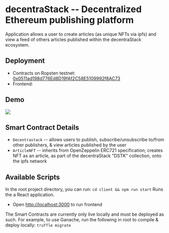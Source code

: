 # decentraStack -- Decentralized Ethereum publishing platform

Application allows a user to create articles (as unique NFTs via ipfs) and view a feed of others articles published within the decentraStack ecosystem.

## Deployment

- Contracts on Ropsten testnet: [0x0511ad198d776Ed8D19fAf2C58E5109992f8AC73](https://ropsten.etherscan.io/address/0x0511ad198d776Ed8D19fAf2C58E5109992f8AC73)
- Frontend:

## Demo

![](demo/decentrastack_demo.gif)

## Smart Contract Details

- `Decentrastack` -- allows users to publish, subscribe/unsubscribe to/from other publishers, & view articles published by the user
- `ArticleNFT` -- inherits from OpenZeppelin ERC721 specification; creates NFT as an article, as part of the decentraStack "DSTK" collection, onto the ipfs network

## Available Scripts

In the root project directory, you can run:
`cd client && npm run start`
Runs the a React application.<br />

- Open [http://localhost:3000](http://localhost:3000) to run frontend

The Smart Contracts are currently only live locally and must be deployed as such. For example, to use Ganache, run the following in root to compile & deploy locally:
`truffle migrate`
